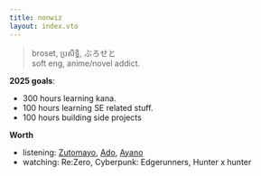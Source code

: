 ```yaml
---
title: nonwiz
layout: index.vto
---
```


> broset, ប្រសិទ្ធិ, ぶろせと  
> soft eng, anime/novel addict.

**2025 goals**: 
-  300 hours learning kana.
-  100 hours learning SE related stuff.
-  100 hours building side projects

**Worth** 
- listening:  [Zutomayo](https://open.spotify.com/artist/38WbKH6oKAZskBhqDFA8Uj?si=QMHVksfiReWhgLl4Sa_P3A), [Ado](https://open.spotify.com/artist/6mEQK9m2krja6X1cfsAjfl?si=Dxf55saITHupogZIZtxFMQ), [Ayano](https://open.spotify.com/artist/4XKIIegkRbSJft0PmMv9NB?si=1hNRn7Y7T0misU2dmN904w) 
- watching: Re:Zero, Cyberpunk: Edgerunners, Hunter x hunter

